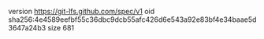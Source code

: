 version https://git-lfs.github.com/spec/v1
oid sha256:4e4589eefbf55c36dbc9dcb55afc426d6e543a92e83bf4e34baae5d3647a24b3
size 681
